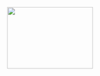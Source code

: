 <div align="center">

<img src="https://raw.githubusercontent.com/joryirving/home-ops/main/docs/assets/k8spega.png" align="center" width="200px" height="144px"/>

<div align="center">
